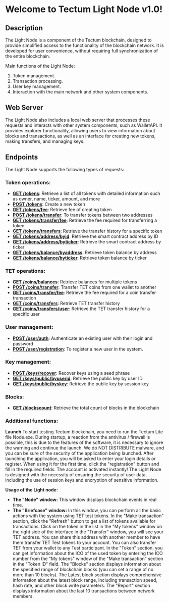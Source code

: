 # Welcome to Tectum Light Node v1.0! #

## Description ##

The Light Node is a component of the Tectum blockchain, designed to provide simplified access to the functionality of the blockchain network. It is developed for user convenience, without requiring full synchronization of the entire blockchain.

Main functions of the Light Node:
1. Token management.
2. Transaction processing.
3. User key management.
4. Interaction with the main network and other system components.

## Web Server ##
The Light Node also includes a local web server that processes these requests and interacts with other system components, such as WalletAPI.
It provides explorer functionality, allowing users to view information about blocks and transactions, as well as an interface for creating new tokens, making transfers, and managing keys.

## Endpoints ##

The Light Node supports the following types of requests:

### Token operations: ###

-   **[GET /tokens](docs/tokens_list_request.md)**: Retrieve a list of all tokens with detailed information such as owner, name, ticker, amount, and more
-   **[POST /tokens](docs/create_token_request.md)**: Create a new token
-   **[GET /tokens/fee](docs/token_fee_request.md)**: Retrieve fee of creating token
-   **[POST /tokens/transfer](docs/create_token_request.md)**: To transfer tokens between two addresses
-   **[GET /tokens/transfer/fee](docs/token_transfer_fee_v2.md)**: Retrieve the fee required for transferring a token
-   **[GET /tokens/transfers](docs/token_transfer_history.md)**: Retrieve the transfer history for a specific token
-   **[GET /tokens/address/byid](docs/smart_contract_address_request.md)**: Retrieve the smart contract address by ID
-   **[GET /tokens/address/byticker](docs/smart_contract_address_ticker_request.md)**: Retrieve the smart contract address by ticker
-   **[GET /tokens/balance/byaddress](docs/token_balance_request.md)**: Retrieve token balance by address
-   **[GET /tokens/balance/byticker](docs/token_balance_ticker_request.md)**: Retrieve token balance by ticker

### TET operations: ###

-   **[GET /coins/balances](docs/tet_coin_balance_request.md)**: Retrieve balances for multiple tokens
-   **[POST /coins/transfer](docs/tet_transfer_request.md)**: Transfer TET coins from one wallet to another
-   **[GET /coins/transfer/fee](docs/coin_transfer_fee.md)**: Retrieve the fee required for a coin transfer transaction
-   **[GET /coins/transfers](docs/coin_transfer_transactions.md)**: Retrieve TET transfer history
-   **[GET /coins/transfers/user](docs/tet_transfer_history_user.md)**: Retrieve the TET transfer history for a specific user


### User management: ###

-   **[POST /user/auth](docs/user_authentication_request.md)**: Authenticate an existing user with their login and password
-   **[POST /user/registration](docs/user_registration_request.md)**: To register a new user in the system.

### Key management: ###

-   **[POST /keys/recover](docs/keys_recovery_request.md)**: Recover keys using a seed phrase
-   **[GET /keys/public/byuserid](docs/public_key_by_userid_request.md)**: Retrieve the public key by user ID
-   **[GET /keys/public/byskey](docs/public_key_by_skey_request.md)**: Retrieve the public key by session key

### Blocks: ###

-   **[GET /blockscount](docs/block_count.md)**: Retrieve the total count of blocks in the blockchain


### Additional functions: ###

**Launch**
To start testing Tectum blockchain, you need to run the Tectum Lite file Node.exe. During startup, a reaction from the antivirus / firewall is possible, this is due to the features of the software, it is necessary to ignore the warning and continue the launch. We do NOT DISTRIBUTE malware, and you can be sure of the security of the application being launched. After launching the application, you will be asked to enter your login details or register. When using it for the first time, click the "registration" button and fill in the required fields. The account is activated instantly! The Light Node is designed with the necessity of ensuring the security of user data, including the use of session keys and encryption of sensitive information.

**Usage of the Light node:**
- **The "Node" window:** This window displays blockchain events in real time.
- **The "Briefcase" window:** In this window, you can perform all the basic actions with the system using TET test tokens. In the "Make transaction" section, click the "Refresh" button to get a list of tokens available for transactions. Click on the token in the list in the "My tokens" window on the right side of the interface in the "Transfer" window, you will see your TET address. You can share this address with another member to have them transfer TET Test tokens to your account. You can also transfer TET from your wallet to any Test participant. In the "Token" section, you can get information about the ICO of the used token by entering the ICO number from the "My tokens" window of the "Make transaction" section in the "Token ID" field. The "Blocks" section displays information about the specified range of blockchain blocks (you can set a range of no more than 10 blocks). The Latest block section displays comprehensive information about the latest block range, including transaction speed, hash rate, and other block write parameters. The "Report" section displays information about the last 10 transactions between network members.
